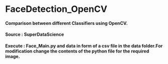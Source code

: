 # FaceDetection_OpenCV
#### Comparison between different Classifiers using OpenCV.
#### Source : SuperDataScience
#### Execute : Face_Main.py and data in form of a csv file in the data folder.For modification change the contents of the python file for the required image.
